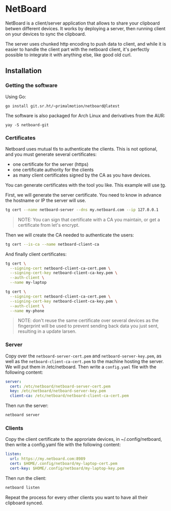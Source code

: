 # NetBoard

NetBoard is a client/server application that allows to share your clipboard
betwen different devices. It works by deploying a server, then running client
on your devices to sync the clipboard.

The server uses chunked http encoding to push data to client, and while it is
easier to handle the client part with the netboard client, it's perfectly
possible to integrate it with anything else, like good old curl.

## Installation

### Getting the software

Using Go:

```
go install git.sr.ht/~primalmotion/netboard@latest
```

The software is also packaged for Arch Linux and derivatives from the AUR:

```
yay -S netboard-git
```

### Certificates

Netboard uses mutual tls to authenticate the clients. This is not optional, and
you must generate several certificates:

- one certificate for the server (https)
- one certificate authority for the clients
- as many client certificates signed by the CA as you have devices.

You can generate certificates with the tool you like. This example will use
[tg](https://github.com/paloaltonetworks/tg).

First, we will generate the server certificate. You need to know in advance the
hostname or IP the server will use.

```sh
tg cert --name netboard-server --dns my.netboard.com --ip 127.0.0.1
```

> NOTE: You can sign that certificate with a CA you maintain, or get a
> certificate from let's encrypt.

Then we will create the CA needed to authenticate the users:

```sh
tg cert --is-ca --name netboard-client-ca
```

And finally client certificates:

```sh
tg cert \
  --signing-cert netboard-client-ca-cert.pem \
  --signing-cert-key netboard-client-ca-key.pem \
  --auth-client \
  --name my-laptop

tg cert \
  --signing-cert netboard-client-ca-cert.pem \
  --signing-cert-key netboard-client-ca-key.pem \
  --auth-client \
  --name my-phone
```

> NOTE: don't reuse the same certificate over several devices as the fingerprint
> will be used to prevent sending back data you just sent, resulting in a
> update larsen.

### Server

Copy over the `netboard-server-cert.pem` and `netboard-server-key.pem`, as well
as the `netboard-client-ca-cert.pem` to the machine hosting the server. We will
put them in /etc/netboard. Then write a `config.yaml` file with the following
content:

```yaml
server:
  cert: /etc/netboard/netboard-server-cert.pem
  key: /etc/netboard/netboard-server-key.pem
  client-ca: /etc/netboard/netboard-client-ca-cert.pem
```

Then run the server:

```sh
netboard server
```

### Clients

Copy the client certificate to the approriate devices, in ~/.config/netboard,
then write a config.yaml file with the following content:

```yaml
listen:
  url: https://my.netboard.com:8989
  cert: $HOME/.config/netboard/my-laptop-cert.pem
  cert-key: $HOME/.config/netboard/my-laptop-key.pem
```

Then run the client:

```sh
netboard listen
```

Repeat the process for every other clients you want to have all their clipboard
synced.
